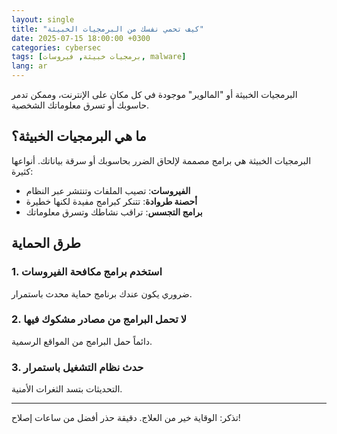 ```yaml
---
layout: single
title: "كيف تحمي نفسك من البرمجيات الخبيثة"
date: 2025-07-15 18:00:00 +0300
categories: cybersec
tags: [برمجيات خبيثة, فيروسات, malware]
lang: ar
---
```


البرمجيات الخبيثة أو "المالوير" موجودة في كل مكان على الإنترنت، وممكن تدمر حاسوبك أو تسرق معلوماتك الشخصية.

<!--more-->

## ما هي البرمجيات الخبيثة؟

البرمجيات الخبيثة هي برامج مصممة لإلحاق الضرر بحاسوبك أو سرقة بياناتك. أنواعها كثيرة:

- **الفيروسات**: تصيب الملفات وتنتشر عبر النظام
- **أحصنة طروادة**: تتنكر كبرامج مفيدة لكنها خطيرة
- **برامج التجسس**: تراقب نشاطك وتسرق معلوماتك

## طرق الحماية

### 1. استخدم برامج مكافحة الفيروسات
ضروري يكون عندك برنامج حماية محدث باستمرار.

### 2. لا تحمل البرامج من مصادر مشكوك فيها
دائماً حمل البرامج من المواقع الرسمية.

### 3. حدث نظام التشغيل باستمرار
التحديثات بتسد الثغرات الأمنية.

---

تذكر: الوقاية خير من العلاج. دقيقة حذر أفضل من ساعات إصلاح!